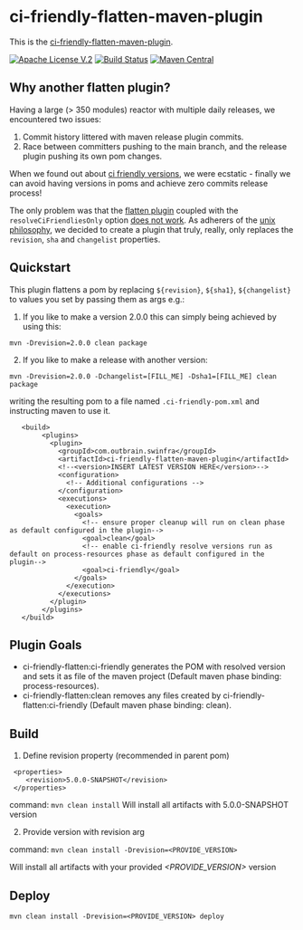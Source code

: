 # ci-friendly-flatten-maven-plugin 

This is the [ci-friendly-flatten-maven-plugin](https://github.com/outbrain/ci-friendly-flatten-maven-plugin).

[![Apache License V.2](https://img.shields.io/badge/license-Apache%20V.2-blue.svg)](https://github.com/outbrain/ci-friendly-plugin/blob/master/LICENSE) 
[![Build Status](https://travis-ci.org/outbrain/ci-friendly-flatten-maven-plugin.svg?branch=main)](https://travis-ci.org/github/outbrain/ci-friendly-flatten-maven-plugin)
[![Maven Central](https://img.shields.io/maven-central/v/com.outbrain.swinfra/ci-friendly-flatten-maven-plugin.svg?label=Maven%20Central)](http://search.maven.org/#search%7Cga%7C1%7Cci-friendly-flatten-maven-plugin)

## Why another flatten plugin?
Having a large (> 350 modules) reactor with multiple daily releases,
we encountered two issues:
1) Commit history littered with maven release plugin commits.
2) Race between committers pushing to the main branch, and the release plugin pushing its own pom changes.

When we found out about [ci friendly versions](https://maven.apache.org/maven-ci-friendly.html), we were ecstatic - finally we can avoid having
versions in poms and achieve zero commits release process!

The only problem was that the [flatten plugin](https://www.mojohaus.org/flatten-maven-plugin) coupled with the `resolveCiFriendliesOnly`
option [does not work](https://github.com/mojohaus/flatten-maven-plugin/issues/51#issuecomment-566069689).
As adherers of the [unix philosophy](https://en.wikipedia.org/wiki/Unix_philosophy#:~:text=The%20Unix%20philosophy%20emphasizes%20building,as%20opposed%20to%20monolithic%20design.),
we decided to create a plugin that truly, really, only replaces the `revision`, `sha` and `changelist` properties. 

## Quickstart
This plugin flattens a pom by replacing `${revision}`, `${sha1}`, `${changelist}` to 
 values you set by passing them as args e.g.:
 
 1. If you like to make a version 2.0.0 this can simply being achieved by using this:
 
 ```mvn -Drevision=2.0.0 clean package```
 
 2. If you like to make a release with another version:
 
 ```mvn -Drevision=2.0.0 -Dchangelist=[FILL_ME] -Dsha1=[FILL_ME] clean package```
   
 writing the resulting pom to a file named `.ci-friendly-pom.xml` and instructing maven to use it.
```
   <build>
        <plugins>
          <plugin>
            <groupId>com.outbrain.swinfra</groupId>
            <artifactId>ci-friendly-flatten-maven-plugin</artifactId>
            <!--<version>INSERT LATEST VERSION HERE</version>-->
            <configuration>
              <!-- Additional configurations -->
            </configuration>
            <executions>
              <execution>
                <goals>
                  <!-- ensure proper cleanup will run on clean phase as default configured in the plugin-->
                  <goal>clean</goal>
                  <!-- enable ci-friendly resolve versions run as default on process-resources phase as default configured in the plugin-->
                  <goal>ci-friendly</goal>
                </goals>
              </execution>
            </executions>
          </plugin>
        </plugins>
   </build>
```
## Plugin Goals
 - ci-friendly-flatten:ci-friendly generates the POM with resolved version and sets it as file of the maven project (Default maven phase binding: process-resources).
 - ci-friendly-flatten:clean removes any files created by ci-friendly-flatten:ci-friendly (Default maven phase binding: clean).

## Build

1. Define revision property (recommended in parent pom) 

```
 <properties>
    <revision>5.0.0-SNAPSHOT</revision>
 </properties>
```

command: ``` mvn clean install ```
Will install all artifacts with 5.0.0-SNAPSHOT version

2. Provide version with revision arg

command: ```mvn clean install -Drevision=<PROVIDE_VERSION> ```

Will install all artifacts with your provided *<PROVIDE_VERSION>* version

## Deploy

```mvn clean install -Drevision=<PROVIDE_VERSION> deploy```

